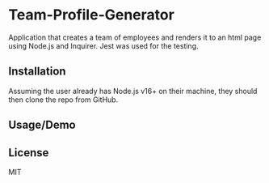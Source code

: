 # Team-Profile-Generator
Application that creates a team of employees and renders it to an html page using Node.js and Inquirer. Jest was used for the testing.

## Installation
Assuming the user already has Node.js v16+ on their machine, they should then clone the repo from GitHub.

## Usage/Demo

## License
MIT
